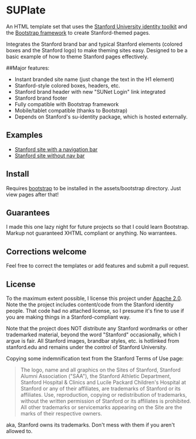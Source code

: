 # SUPlate
An HTML template set that uses the [Stanford University identity toolkit](http://identity.stanford.edu/) and the [Bootstrap framework](http://twitter.github.com/bootstrap/index.html) to create Stanford-themed pages.

Integrates the Stanford brand bar and typical Stanford elements (colored boxes and the Stanford logo) to make theming sites easy. Designed to be a basic example of how to theme Stanford pages effectively.

##Major features:

* Instant branded site name (just change the text in the H1 element)
* Stanford-style colored boxes, headers, etc.
* Stanford brand header with new "SUNet Login" link integrated
* Stanford brand footer
* Fully compatible with Bootstrap framework
* Mobile/tablet compatible (thanks to Bootstrap)
* Depends on Stanford's su-identity package, which is hosted externally.

## Examples
* [Stanford site with a navigation bar](https://raw.github.com/trusheim/SU-Plate/master/example-images/base-w-navbar.png)
* [Stanford site without nav bar](https://raw.github.com/trusheim/SU-Plate/master/example-images/base.png)

## Install
Requires [bootstrap](http://twitter.github.com/bootstrap/index.html) to be installed in the assets/bootstrap directory. Just view pages after that!

## Guarantees
I made this one lazy night for future projects so that I could learn Bootstrap. Markup not guaranteed XHTML compliant or anything. No warrantees.

## Corrections welcome
Feel free to correct the templates or add features and submit a pull request.

## License
To the maximum extent possible, I license this project under [Apache 2.0](http://www.apache.org/licenses/LICENSE-2.0.html). Note the the project includes content/code from the Stanford identity people. That code had no attached license, so I presume it's fine to use if you are making things in a Stanford-compliant way.

Note that the project does NOT distribute any Stanford wordmarks or other trademarked material, beyond the word "Stanford" occasionally, which I argue is fair. All Stanford images, brandbar styles, etc. is hotlinked from stanford.edu and remains under the control of Stanford University.

Copying some indemnification text from the Stanford Terms of Use page:
> The logo, name and all graphics on the Sites of Stanford, Stanford Alumni Association ("SAA"), the Stanford Athletic Department, Stanford Hospital & Clinics and Lucile Packard Children's Hospital at Stanford or any of their affiliates, are trademarks of Stanford or its affiliates. Use, reproduction, copying or redistribution of trademarks, without the written permission of Stanford or its affiliates is prohibited. All other trademarks or servicemarks appearing on the Site are the marks of their respective owners.

aka, Stanford owns its trademarks. Don't mess with them if you aren't allowed to.